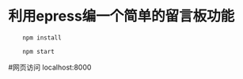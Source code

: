 # 利用epress编一个简单的留言板功能

```shell
    npm install
```

```shell
    npm start
```

#网页访问
localhost:8000
